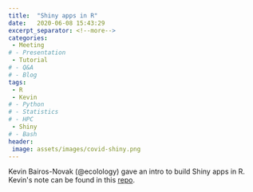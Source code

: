 ```yaml
---
title:  "Shiny apps in R"
date:   2020-06-08 15:43:29
excerpt_separator: <!--more-->
categories:
 - Meeting
# - Presentation
 - Tutorial
# - Q&A
# - Blog
tags:
 - R
 - Kevin
# - Python
# - Statistics
# - HPC
 - Shiny
# - Bash
header:
 image: assets/images/covid-shiny.png
---
```


Kevin Bairos-Novak (@ecolology) gave an intro to build Shiny apps in R. Kevin's note can be found in this [repo](https://github.com/codertsv/rshiny_covid_app).
